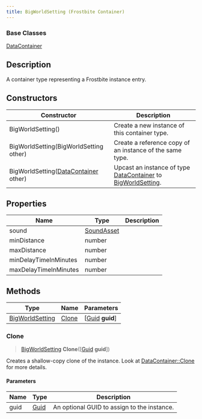 ```yaml
---
title: BigWorldSetting (Frostbite Container)
---
```

### Base Classes

[DataContainer](/vext/ref/cls/shr/datacontainer)

## Description

A container type representing a Frostbite instance entry.

## Constructors

| Constructor                                                                | Description                                                                                                           |
| -------------------------------------------------------------------------- | --------------------------------------------------------------------------------------------------------------------- |
| BigWorldSetting()                                                          | Create a new instance of this container type.                                                                         |
| BigWorldSetting(BigWorldSetting other)                                     | Create a reference copy of an instance of the same type.                                                              |
| BigWorldSetting([DataContainer](/vext/ref/cls/shr/datacontainer) other) | Upcast an instance of type [DataContainer](/vext/ref/cls/shr/datacontainer) to [BigWorldSetting](BigWorldSetting). |

## Properties

| Name                  | Type                     | Description |
| --------------------- | ------------------------ | ----------- |
| sound                 | [SoundAsset](SoundAsset) |             |
| minDistance           | number                   |             |
| maxDistance           | number                   |             |
| minDelayTimeInMinutes | number                   |             |
| maxDelayTimeInMinutes | number                   |             |

## Methods

| Type                               | Name            | Parameters                                     |
| ---------------------------------- | --------------- | ---------------------------------------------- |
| [BigWorldSetting](BigWorldSetting) | [Clone](#clone) | \[[Guid](/vext/ref/cls/shr/guid) **guid**\] |

### Clone

> [BigWorldSetting](BigWorldSetting) **Clone**(\[[Guid](/vext/ref/cls/shr/guid) **guid**\])

Creates a shallow-copy clone of the instance. Look at [DataContainer::Clone](/vext/ref/cls/shr/datacontainer#clone) for more details.

#### Parameters

| Name | Type         | Description                                 |
| ---- | ------------ | ------------------------------------------- |
| guid | [Guid](Guid) | An optional GUID to assign to the instance. |
